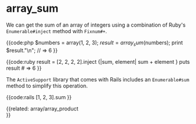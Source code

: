 # array_sum

We can get the sum of an array of integers using a combination of Ruby's
`Enumerable#inject` method with `Fixnum#+`.

{{code:php
    $numbers = array(1, 2, 3);
    $result = array_sum($numbers);
    print $result."\n";
    // => 6
}}

{{code:ruby
    result = [2, 2, 2, 2].inject {|sum, element| sum + element }
    puts result
    # => 6
}}

The `ActiveSupport` library that comes with Rails includes an `Enumerable#sum`
method to simplify this operation.

{{code:rails
    [1, 2, 3].sum
}}

{{related:
    array/array_product  
}}

